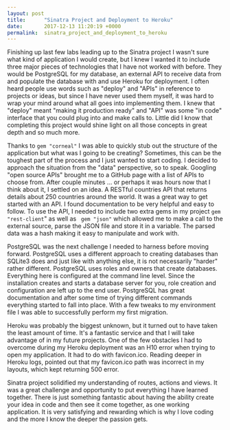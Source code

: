 ```yaml
---
layout: post
title:      "Sinatra Project and Deployment to Heroku"
date:       2017-12-13 11:20:19 +0000
permalink:  sinatra_project_and_deployment_to_heroku
---
```



Finishing up last few labs leading up to the Sinatra project I wasn't sure what kind of application I would create, but I knew I wanted it to include three major pieces of technologies that I have not worked with before. They would be PostgreSQL for my database, an external API to receive data from and populate the database with and use Heroku for deployment. I often heard people use words such as "deploy" and "APIs" in reference to projects or ideas, but since I have never used them myself, it was hard to wrap your mind around what all goes into implementing them. I knew that "deploy" meant "making it production ready" and "API" was some "in code" interface that you could plug into and make calls to. Little did I know that completing this project would shine light on all those concepts in great depth and so much more.

Thanks to `gem "corneal"` I was able to quickly stub out the structure of the application but what was I going to be creating? Sometimes, this can be the toughest part of the process and I just wanted to start coding. I decided to approach the situation from the "data" perspective, so to speak. Googling "open source APIs" brought me to a GitHub page with a list of APIs to choose from. After couple minutes ... or perhaps it was hours now that I think about it, I settled on an idea. A RESTful countries API that returns details about 250 countries around the world. It was a great way to get started with an API. I found documentation to be very helpful and easy to follow. To use the API, I needed to include two extra gems in my project `gem "rest-client`" as well as ` gem "json"` which allowed me to make a call to the external source, parse the JSON file and store it in a variable. The parsed data was a hash making it easy to manipulate and work with.

PostgreSQL was the next challenge I needed to harness before moving forward. PostgreSQL uses a different approach to creating databases than SQLite3 does and just like with anything else, it is not necessarily "harder" rather different. PostgreSQL uses roles and owners that create databases. Everything here is configured at the command line level. Since the installation creates and starts a database server for you, role creation and configuration are left up to the end user. PostgreSQL has great documentation and after some time of trying different commands everything started to fall into place. With a few tweaks to my environment file I was able to successfully perform my first migration. 

Heroku was probably the biggest unknown, but it turned out to have taken the least amount of time. It's a fantastic service and that I will take advantage of in my future projects. One of the few obstacles I had to overcome during my Heroku deployment was an H10 error when trying to open my application. It had to do with favicon.ico. Reading deeper in Heroku logs, pointed out that my favicon.ico path was incorrect in my layouts, which kept returning 500 error. 

Sinatra project solidified my understanding of routes, actions and views. It was a great challenge and opportunity to put everything I have learned together. There is just something fantastic about having the ability create your idea in code and then see it come together, as one working application. It is very satisfying and rewarding which is why I love coding and the more I know the deeper the passion gets.

